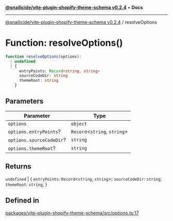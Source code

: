 [**@snailicide/vite-plugin-shopify-theme-schema v0.2.4**](../README.md) •
**Docs**

---

[@snailicide/vite-plugin-shopify-theme-schema v0.2.4](../README.md) /
resolveOptions

# Function: resolveOptions()

```ts
function resolveOptions(options):
  | undefined
  | {
      entryPoints: Record<string, string>
      sourceCodeDir: string
      themeRoot: string
    }
```

## Parameters

| Parameter                | Type                          |
| ------------------------ | ----------------------------- |
| `options`                | `object`                      |
| `options.entryPoints`?   | `Record`\<`string`, `string`> |
| `options.sourceCodeDir`? | `string`                      |
| `options.themeRoot`?     | `string`                      |

## Returns

`undefined` | \{ `entryPoints`: `Record`\<`string`, `string`>; `sourceCodeDir`:
`string`; `themeRoot`: `string`; }

## Defined in

[packages/vite-plugin-shopify-theme-schema/src/options.ts:17](https://github.com/gbtunney/snailicide-monorepo/blob/master/packages/vite-plugin-shopify-theme-schema/src/options.ts#L17)
